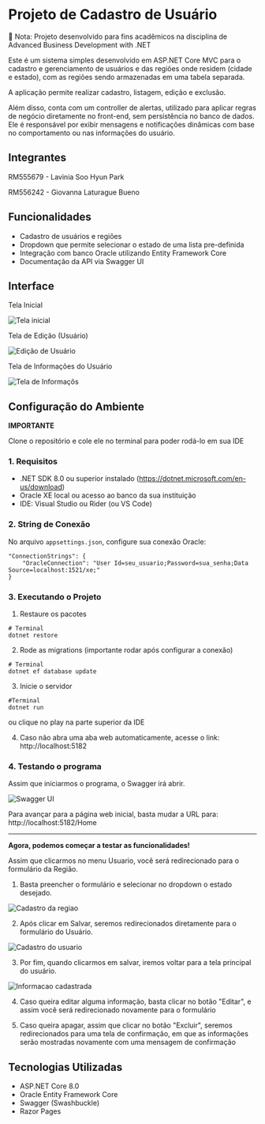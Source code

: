 # Projeto de Cadastro de Usuário

📌 Nota: Projeto desenvolvido para fins acadêmicos na disciplina de Advanced Business Development with .NET

Este é um sistema simples desenvolvido em ASP.NET Core MVC para o cadastro e gerenciamento de usuários e das regiões onde residem (cidade e estado), com as regiões sendo armazenadas em uma tabela separada.

A aplicação permite realizar cadastro, listagem, edição e exclusão.

Além disso, conta com um controller de alertas, utilizado para aplicar regras de negócio diretamente no front-end, sem persistência no banco de dados. Ele é responsável por exibir mensagens e notificações dinâmicas com base no comportamento ou nas informações do usuário.

## Integrantes

RM555679 - Lavinia Soo Hyun Park

RM556242 - Giovanna Laturague Bueno

## Funcionalidades

- Cadastro de usuários e regiões
- Dropdown que permite selecionar o estado de uma lista pre-definida
- Integração com banco Oracle utilizando Entity Framework Core
- Documentação da API via Swagger UI

## Interface

Tela Inicial

![Tela inicial](/img/tela-inicial.png)

Tela de Edição (Usuário)

![Edição de Usuário](/img/tela-edicao-usuario.png)

Tela de Informações do Usuário

![Tela de Informaçõs](/img/info-usuario.png)

## Configuração do Ambiente

**IMPORTANTE**

Clone o repositório e cole ele no terminal para poder rodá-lo em sua IDE

### 1. Requisitos

- .NET SDK 8.0 ou superior instalado (https://dotnet.microsoft.com/en-us/download)
- Oracle XE local ou acesso ao banco da sua instituição
- IDE: Visual Studio ou Rider (ou VS Code)

### 2. String de Conexão

No arquivo `appsettings.json`, configure sua conexão Oracle:

```
"ConnectionStrings": {
    "OracleConnection": "User Id=seu_usuario;Password=sua_senha;Data Source=localhost:1521/xe;"
}
```

### 3. Executando o Projeto

1. Restaure os pacotes

```
# Terminal
dotnet restore
```

2. Rode as migrations (importante rodar após configurar a conexão)

```
# Terminal
dotnet ef database update
```

3. Inicie o servidor

```
#Terminal
dotnet run
```

ou clique no play na parte superior da IDE

4. Caso não abra uma aba web automaticamente, acesse o link: http://localhost:5182

### 4. Testando o programa

Assim que iniciarmos o programa, o Swagger irá abrir.

![Swagger UI](/img/tela-swagger.png)

Para avançar para a página web inicial, basta mudar a URL para: http://localhost:5182/Home

---
**Agora, podemos começar a testar as funcionalidades!**

Assim que clicarmos no menu Usuario, você será redirecionado para o formulário da Região.

1. Basta preencher o formulário e selecionar no dropdown o estado desejado.

![Cadastro da regiao](/img/cadastro-regiao.png)

2. Após clicar em Salvar, seremos redirecionados diretamente para o formulário do Usuário.

![Cadastro do usuario](/img/cadastro-usuario.png)

3. Por fim, quando clicarmos em salvar, iremos voltar para a tela principal do usuário.

![Informacao cadastrada](/img/tela-info-fim.png)

4. Caso queira editar alguma informação, basta clicar no botão "Editar", e assim você será redirecionado novamente para o formulário

5. Caso queira apagar, assim que clicar no botão "Excluir", seremos redirecionados para uma tela de confirmação, em que as informações serão mostradas novamente com uma mensagem de confirmação

## Tecnologias Utilizadas

- ASP.NET Core 8.0
- Oracle Entity Framework Core
- Swagger (Swashbuckle)
- Razor Pages

